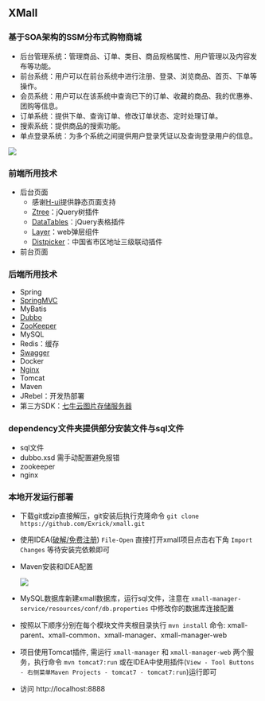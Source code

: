 ## XMall
### 基于SOA架构的SSM分布式购物商城
- 后台管理系统：管理商品、订单、类目、商品规格属性、用户管理以及内容发布等功能。
- 前台系统：用户可以在前台系统中进行注册、登录、浏览商品、首页、下单等操作。
- 会员系统：用户可以在该系统中查询已下的订单、收藏的商品、我的优惠券、团购等信息。
- 订单系统：提供下单、查询订单、修改订单状态、定时处理订单。
- 搜索系统：提供商品的搜索功能。
- 单点登录系统：为多个系统之间提供用户登录凭证以及查询登录用户的信息。

![](http://otabkoy17.bkt.clouddn.com/QQ%E6%88%AA%E5%9B%BE20170901155605.png)

### 前端所用技术

- 后台页面
    - 感谢[H-ui](http://www.h-ui.net/)提供静态页面支持
    - [Ztree](http://www.treejs.cn/v3/main.php#_zTreeInfo)：jQuery树插件
    - [DataTables](http://www.datatables.club/)：jQuery表格插件
    - [Layer](http://layer.layui.com/)：web弹层组件
    - [Distpicker](https://github.com/fengyuanchen/distpicker)：中国省市区地址三级联动插件
- 前台页面

### 后端所用技术

- Spring
- [SpringMVC](https://github.com/Exrick/xmall/blob/master/study/SpringMVC.md)
- MyBatis
- [Dubbo](https://github.com/Exrick/xmall/blob/master/study/Dubbo.md)
- [ZooKeeper](https://github.com/Exrick/xmall/blob/master/study/Zookeeper.md)
- MySQL
- Redis：缓存
- [Swagger](https://github.com/Exrick/xmall/blob/master/study/Swagger.md)
- Docker
- [Nginx](https://github.com/Exrick/xmall/blob/master/study/Nginx.md)
- Tomcat
- Maven
- JRebel：开发热部署
- 第三方SDK：[七牛云图片存储服务器](https://developer.qiniu.com/kodo/sdk/1239/java)

### dependency文件夹提供部分安装文件与sql文件
- sql文件
- dubbo.xsd 需手动配置避免报错
- zookeeper 
- nginx

### 本地开发运行部署
- 下载git或zip直接解压，git安装后执行克隆命令 `git clone https://github.com/Exrick/xmall.git`
- 使用IDEA([破解/免费注册](http://idea.lanyus.com/)) `File-Open` 直接打开xmall项目点击右下角 `Import Changes` 等待安装完依赖即可
- Maven安装和IDEA配置

    ![](http://otabkoy17.bkt.clouddn.com/QQ%E6%88%AA%E5%9B%BE20170901140327.png)
- MySQL数据库新建xmall数据库，运行sql文件，注意在 `xmall-manager-service/resources/conf/db.properties` 中修改你的数据库连接配置
- 按照以下顺序分别在每个模块文件夹根目录执行 `mvn install` 命令: xmall-parent、xmall-common、xmall-manager、xmall-manager-web
- 项目使用Tomcat插件, 需运行 `xmall-manager` 和 `xmall-manager-web` 两个服务，执行命令 `mvn tomcat7:run` 或在IDEA中使用插件(`View - Tool Buttons - 右侧菜单Maven Projects - tomcat7 - tomcat7:run`)运行即可
- 访问 http://localhost:8888

